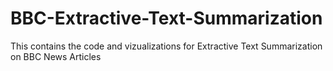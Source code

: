 # BBC-Extractive-Text-Summarization
This contains the code and vizualizations for Extractive Text Summarization on BBC News Articles
